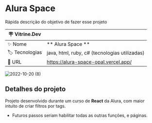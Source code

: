 # Alura Space

Rápida descrição do objetivo de fazer esse projeto

| :placard: Vitrine.Dev |     |
| -------------  | --- |
| :sparkles: Nome        | ** Alura Space **
| :label: Tecnologias | java, html, ruby, c# (tecnologias utilizadas)
| :rocket: URL         | https://alura-space-opal.vercel.app/


![2022-10-20 (8)](https://user-images.githubusercontent.com/103390905/196952271-1eb85a75-7826-413e-8209-6da7cf434ace.png?text=imagem+lindona+do+meu+projeto#vitrinedev)

## Detalhes do projeto

Projeto desenvolvido durante um curso de **React** da Alura, com maior intuito de criar filtros por tags.
- Futuros passos seriam habilitar todas as outras funções, e páginas. 
